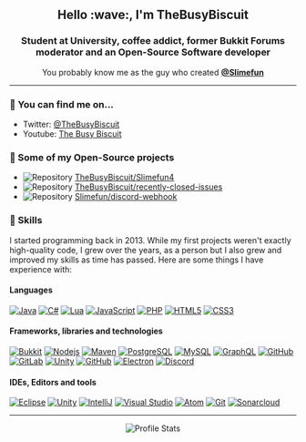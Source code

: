 <h2 align="center">Hello :wave:, I'm TheBusyBiscuit</h1>
<h3 align="center">Student at University, coffee addict, former Bukkit Forums moderator and an Open-Source Software developer</h3>
<p align="center">
  You probably know me as the guy who created <a href="https://github.com/Slimefun"><strong>@Slimefun</strong></a>
</p>
<hr/>

### :compass: You can find me on...
* Twitter: [@TheBusyBiscuit](https://twitter.com/TheBusyBiscuit)
* Youtube: [The Busy Biscuit](https://www.youtube.com/channel/UCNpuxll39TkRJdYVkvgrvgQ)

### :scroll: Some of my Open-Source projects

<ul>
  <li><img src="https://cdnjs.cloudflare.com/ajax/libs/octicons/8.5.0/svg/repo.svg" alt="Repository"/> <a href="https://github.com/TheBusyBiscuit/Slimefun4">TheBusyBiscuit/Slimefun4</a></li>
    <li><img src="https://cdnjs.cloudflare.com/ajax/libs/octicons/8.5.0/svg/repo.svg" alt="Repository"/> <a href="https://github.com/TheBusyBiscuit/recently-closed-issues">TheBusyBiscuit/recently-closed-issues</a></li>
    <li><img src="https://cdnjs.cloudflare.com/ajax/libs/octicons/8.5.0/svg/repo.svg" alt="Repository"/> <a href="https://github.com/Slimefun/discord-webhook">Slimefun/discord-webhook</a></li>
</ul>

### :wrench: Skills
I started programming back in 2013. 
While my first projects weren't exactly high-quality code, I grew over the years, as a person but I also grew and improved my skills as time has passed. 
Here are some things I have experience with:

#### Languages
  [![Java](https://img.shields.io/badge/-java-007396?style=flat-square&logo=java)](https://github.com/TheBusyBiscuit?tab=repositories&language=java)
  [![C#](https://img.shields.io/badge/-C%23-7719AA?style=flat-square&logo=c+sharp)](https://github.com/TheBusyBiscuit?tab=repositories&language=c%23)
  [![Lua](https://img.shields.io/badge/-Lua-2C2D72?style=flat-square&logo=lua)](https://github.com/TheBusyBiscuit?tab=repositories&language=lua)
  [![JavaScript](https://img.shields.io/badge/-JavaScript-black?style=flat-square&logo=javascript)](https://github.com/TheBusyBiscuit?tab=repositories&language=javascript)
  [![PHP](https://img.shields.io/badge/-PHP-777BB4?style=flat-square&logo=php&logoColor=white)](https://github.com/TheBusyBiscuit?tab=repositories&language=php)
  [![HTML5](https://img.shields.io/badge/-HTML5-E34F26?style=flat-square&logo=html5&logoColor=white)](https://github.com/TheBusyBiscuit?tab=repositories&language=html)
  [![CSS3](https://img.shields.io/badge/-CSS3-1572B6?style=flat-square&logo=css3)](https://github.com/TheBusyBiscuit?tab=repositories&language=css)
  
#### Frameworks, libraries and technologies
  [![Bukkit](https://img.shields.io/badge/-CraftBukkit-ff9a03?style=flat-square)](https://dev.bukkit.org/bukkit-plugins)
  [![Nodejs](https://img.shields.io/badge/-node.js-339933?style=flat-square&logo=node.js&logoColor=white)](https://nodejs.org/)
  [![Maven](https://img.shields.io/badge/-Maven-C71A36?style=flat-square&logo=apache+maven)](https://maven.apache.org/)
  [![PostgreSQL](https://img.shields.io/badge/-PostgreSQL-336791?style=flat-square&logo=postgresql)](https://www.postgresql.org/)
  [![MySQL](https://img.shields.io/badge/-MySQL-4479A1?style=flat-square&logo=mysql&logoColor=white)](https://www.mysql.com/)
  [![GraphQL](https://img.shields.io/badge/-GraphQL-E10098?style=flat-square&logo=graphql)](https://graphql.org/)
  [![GitHub](https://img.shields.io/badge/-GitHub-181717?style=flat-square&logo=github)](https://github.com/)
  [![GitLab](https://img.shields.io/badge/-GitLab-FCA121?style=flat-square&logo=gitlab)](https://gitlab.com/)
  [![Unity](https://img.shields.io/badge/-Unity3D-black?style=flat-square&logo=unity)](https://unity.com/)
  [![GitHub](https://img.shields.io/badge/-GitHub_Actions-181717?style=flat-square&logo=github)](https://github.com/features/actions)
  [![Electron](https://img.shields.io/badge/-Electron-47848F?style=flat-square&logo=electron&logoColor=white)](https://www.electronjs.org/)
  [![Discord](https://img.shields.io/badge/-Discord_API-7289DA?style=flat-square&logo=discord&logoColor=white)](https://discord.com/)
  
#### IDEs, Editors and tools
  [![Eclipse](https://img.shields.io/badge/-Eclipse-2C2255?style=flat-square&logo=eclipse+ide)](https://www.eclipse.org/)
  [![Unity](https://img.shields.io/badge/-Unity3D-black?style=flat-square&logo=unity)](https://unity.com/)
  [![IntelliJ](https://img.shields.io/badge/-IntelliJ-081059?style=flat-square&logo=intellij+idea)](https://www.jetbrains.com/idea/)
  [![Visual Studio](https://img.shields.io/badge/-Visual_Studio-5C2D91?style=flat-square&logo=visual+studio)](https://visualstudio.microsoft.com/)
  [![Atom](https://img.shields.io/badge/-Atom-48b86d?style=flat-square&logo=atom)](https://atom.io/)
  [![Git](https://img.shields.io/badge/-Git-F05032?style=flat-square&logo=git&logoColor=white)](https://git-scm.com/)
  [![Sonarcloud](https://img.shields.io/badge/-SonarCloud-F3702A?style=flat-square&logo=sonarcloud&logoColor=white)](https://sonarcloud.io/)

<hr/>

<p align="center">
<img src="https://github-readme-stats.vercel.app/api?username=TheBusyBiscuit&show_icons=true" alt="Profile Stats">
</p>
